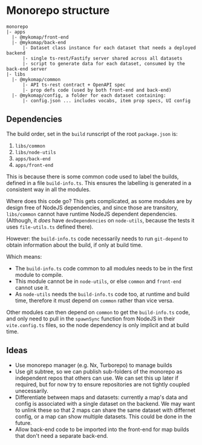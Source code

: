 # Monorepo structure

```
monorepo
|- apps
  |- @mykomap/front-end
  |- @mykomap/back-end
      |- Dataset class instance for each dataset that needs a deployed backend
      |- single ts-rest/Fastify server shared across all datasets
      |- script to generate data for each dataset, consumed by the back-end server
|- libs
  |- @mykomap/common
      |- API ts-rest contract + OpenAPI spec
      |- prop defs code (used by both front-end and back-end)
  |- @mykomap/config, a folder for each dataset containing:
      |- config.json ... includes vocabs, item prop specs, UI config
```

## Dependencies

The build order, set in the `build` runscript of the root `package.json` is:

1. `libs/common`
2. `libs/node-utils`
3. `apps/back-end`
4. `apps/front-end`

This is because there is some common code used to label the builds,
defined in a file `build-info.ts`. This ensures the labelling is
generated in a consistent way in all the modules.

Where does this code go? This gets complicated, as some modules are by
design free of NodeJS dependencies, and since those are transitory,
`libs/common` cannot have runtime NodeJS dependent
dependencies. (Although, it *does* have `devDependencies` on
`node-utils`, because the tests it uses `file-utils.ts` defined
there).

However: the `build-info.ts` code necessarily needs to run
`git-depend` to obtain information about the build, if only at build
time.


Which means:
- The `build-info.ts` code common to all modules needs to be in the
  first module to compile.
- This module cannot be in `node-utils`, or else `common` and
  `front-end` cannot use it.
- As `node-utils` needs the `build-info.ts` code too, at runtime and
  build time, therefore it must depend on `common` rather than vice
  versa.

Other modules can then depend on `common` to get the `build-info.ts`
code, and only need to pull in the `spawnSync` function from NodeJS in
their `vite.config.ts` files, so the node dependency is only implicit
and at build time.


## Ideas

- Use monorepo manager (e.g. Nx, Turborepo) to manage builds
- Use git subtree, so we can publish sub-folders of the monorepo as independent repos that others
  can use. We can set this up later if required, but for now try to ensure repositories are not
  tightly coupled unecessarily.
- Differentiate between maps and datasets: currently a map's data and config is associated with a
  single dataset on the backend. We may want to unlink these so that 2 maps can share the same
  dataset with differnet config, or a map can show multiple datasets. This could be done in the
  future.
- Allow back-end code to be imported into the front-end for map builds that don't need a separate
  back-end.

